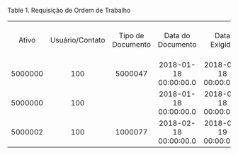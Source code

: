 <div id="d412864e1" class="table">

<div class="table-title">

Table 1. Requisição de Ordem de
Trabalho

</div>

<div class="table-contents">

|         |                 |                   |                       |                       |           |                     |                     |                                  |                                 |                    |            |            |                 |
| :-----: | :-------------: | :---------------: | :-------------------: | :-------------------: | :-------: | :-----------------: | :-----------------: | :------------------------------: | :-----------------------------: | :----------------: | :--------: | :--------: | :-------------: |
|  Ativo  | Usuário/Contato | Tipo de Documento |   Data do Documento   |     Data Exigida      | Descrição | Estado do Documento | Número do Documento | Checklist de Processos (Padrões) | Requisição de Ordem de Trabalho | Tipo da Requisição | Prioridade | Processado | Processar Agora |
| 5000000 |       100       |      5000047      | 2018-01-18 00:00:00.0 | 2018-01-18 00:00:00.0 |           |         AP          |        86001        |                                  |             5000000             |         RP         |     7      |    true    |      false      |
| 5000000 |       100       |                   | 2018-01-18 00:00:00.0 | 2018-01-18 00:00:00.0 |           |         AP          |       1000000       |                                  |             5000001             |         RP         |     7      |    true    |      false      |
| 5000002 |       100       |      1000077      | 2018-02-18 00:00:00.0 | 2018-02-19 00:00:00.0 |           |         WC          |        86020        |                                  |             5000002             |         RP         |     7      |    true    |      false      |

</div>

</div>
